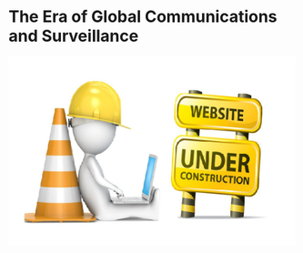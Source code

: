 # The Era of Global Communications and Surveillance

![UNDER CONSTRUCTION](Static/img/underConstruction.PNG)
